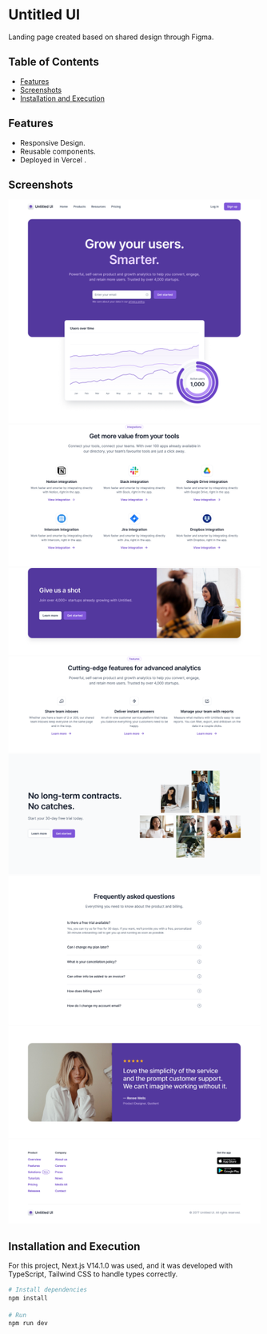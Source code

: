 # Untitled UI

Landing page created based on shared design through Figma.

## Table of Contents

- [Features](#features)
- [Screenshots](#screenshots)
- [Installation and Execution](#installation)

## Features

- Responsive Design.
- Reusable components.
- Deployed in Vercel .

## Screenshots

![Section 1](assets/section-1.png)
![Section 2](assets/section-2.png)
![Section 3](assets/section-3.png)
![Section 4](assets/section-4.png)
![Section 5](assets/section-5.png)
![Section 6](assets/section-6.png)
![Section 7](assets/section-7.png)
![Footer](assets/Footer.png)

## Installation and Execution

For this project, Next.js V14.1.0 was used, and it was developed with TypeScript, Tailwind CSS to handle types correctly.


```bash
# Install dependencies
npm install

# Run 
npm run dev

